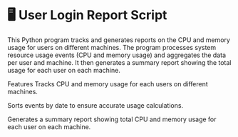 # 🖥️ User Login Report Script

This Python program tracks and generates reports on the CPU and memory usage for users on different machines. The program processes system resource usage events (CPU and memory usage) and aggregates the data per user and machine. It then generates a summary report showing the total usage for each user on each machine.

Features
Tracks CPU and memory usage for each users on different machines.

Sorts events by date to ensure accurate usage calculations.

Generates a summary report showing total CPU and memory usage for each user on each machine.


